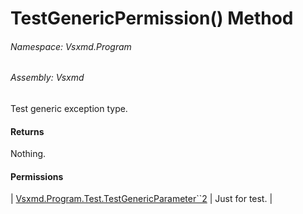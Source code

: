 <a name='M-Vsxmd-Program-Test-TestGenericPermission'></a>
# TestGenericPermission() Method

###### Namespace:  Vsxmd.Program

###### Assembly:  Vsxmd

Test generic exception type.

#### Returns





Nothing.

#### Permissions

| [Vsxmd.Program.Test.TestGenericParameter\`\`2](TestGenericParameter--2.md) | Just for test. |
